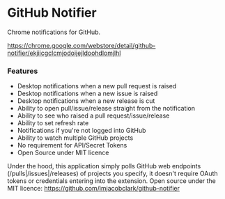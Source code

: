 # GitHub Notifier

Chrome notifications for GitHub.

https://chrome.google.com/webstore/detail/github-notifier/ekjiicgclcmjodoijejldoohdlomjlhl

### Features
- Desktop notifications when a new pull request is raised
- Desktop notifications when a new issue is raised
- Desktop notifications when a new release is cut
- Ability to open pull/issue/release straight from the notification
- Ability to see who raised a pull request/issue/release
- Ability to set refresh rate
- Notifications if you're not logged into GitHub
- Ability to watch multiple GitHub projects
- No requirement for API/Secret Tokens
- Open Source under MIT licence

Under the hood, this application simply polls GitHub web endpoints (/pulls|/issues|/releases) of projects you specify, it doesn't require OAuth tokens or credentials entering into the extension. Open source under the MIT licence: https://github.com/imjacobclark/github-notifier
